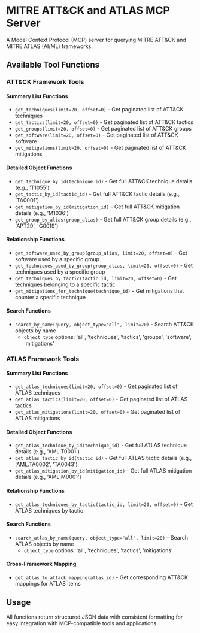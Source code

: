 # MITRE ATT&CK and ATLAS MCP Server

A Model Context Protocol (MCP) server for querying MITRE ATT&CK and MITRE ATLAS (AI/ML) frameworks.

## Available Tool Functions

### ATT&CK Framework Tools

#### Summary List Functions
- `get_techniques(limit=20, offset=0)` - Get paginated list of ATT&CK techniques
- `get_tactics(limit=20, offset=0)` - Get paginated list of ATT&CK tactics
- `get_groups(limit=20, offset=0)` - Get paginated list of ATT&CK groups
- `get_software(limit=20, offset=0)` - Get paginated list of ATT&CK software
- `get_mitigations(limit=20, offset=0)` - Get paginated list of ATT&CK mitigations

#### Detailed Object Functions
- `get_technique_by_id(technique_id)` - Get full ATT&CK technique details (e.g., 'T1055')
- `get_tactic_by_id(tactic_id)` - Get full ATT&CK tactic details (e.g., 'TA0001')
- `get_mitigation_by_id(mitigation_id)` - Get full ATT&CK mitigation details (e.g., 'M1036')
- `get_group_by_alias(group_alias)` - Get full ATT&CK group details (e.g., 'APT29', 'G0019')

#### Relationship Functions
- `get_software_used_by_group(group_alias, limit=20, offset=0)` - Get software used by a specific group
- `get_techniques_used_by_group(group_alias, limit=20, offset=0)` - Get techniques used by a specific group
- `get_techniques_by_tactic(tactic_id, limit=20, offset=0)` - Get techniques belonging to a specific tactic
- `get_mitigations_for_technique(technique_id)` - Get mitigations that counter a specific technique

#### Search Functions
- `search_by_name(query, object_type="all", limit=20)` - Search ATT&CK objects by name
  - `object_type` options: 'all', 'techniques', 'tactics', 'groups', 'software', 'mitigations'

### ATLAS Framework Tools

#### Summary List Functions
- `get_atlas_techniques(limit=20, offset=0)` - Get paginated list of ATLAS techniques
- `get_atlas_tactics(limit=20, offset=0)` - Get paginated list of ATLAS tactics
- `get_atlas_mitigations(limit=20, offset=0)` - Get paginated list of ATLAS mitigations

#### Detailed Object Functions
- `get_atlas_technique_by_id(technique_id)` - Get full ATLAS technique details (e.g., 'AML.T0001')
- `get_atlas_tactic_by_id(tactic_id)` - Get full ATLAS tactic details (e.g., 'AML.TA0002', 'TA0043')
- `get_atlas_mitigation_by_id(mitigation_id)` - Get full ATLAS mitigation details (e.g., 'AML.M0001')

#### Relationship Functions
- `get_atlas_techniques_by_tactic(tactic_id, limit=20, offset=0)` - Get ATLAS techniques by tactic

#### Search Functions
- `search_atlas_by_name(query, object_type="all", limit=20)` - Search ATLAS objects by name
  - `object_type` options: 'all', 'techniques', 'tactics', 'mitigations'

#### Cross-Framework Mapping
- `get_atlas_to_attack_mapping(atlas_id)` - Get corresponding ATT&CK mappings for ATLAS items

## Usage

All functions return structured JSON data with consistent formatting for easy integration with MCP-compatible tools and applications.